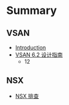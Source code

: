 # Summary

## VSAN
* [Introduction](README.md)
* [VSAN 6.2 设计指南](vsan-62-设计指南.md)
    * 12

## NSX
* [NSX 排查](nsx-排查.md)

